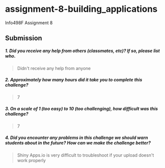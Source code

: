 # assignment-8-building_applications
Info498F Assignment 8

Submission
----------

##### 1. Did you receive any help from others (classmates, etc)? If so, please list who.

> Didn't receive any help from anyone

##### 2. Approximately how many hours did it take you to complete this challenge?

> 7

##### 3. On a scale of 1 (too easy) to 10 (too challenging), how difficult was this challenge?

> 7

##### 4. Did you encounter any problems in this challenge we should warn students about in the future? How can we make the challenge better?

> Shiny Apps.io is very difficult to troubleshoot if your upload doesn't work properly
